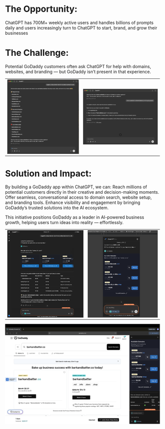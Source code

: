 # The Opportunity:
ChatGPT has 700M+ weekly active users and handles billions of prompts daily and users increasingly turn to ChatGPT to start, brand, and grow their businesses 

# The Challenge:
Potential GoDaddy customers often ask ChatGPT for help with domains, websites, and branding — but GoDaddy isn’t present in that experience.

<table>
  <tr style="border: none;">
    <td style="border: none;"><img src="./images/problem_statement_1.png" alt="Problem-Statement"></td>
    <td style="border: none;"><img src="./images/problem_statement_2.png" alt="Problem-Statement-2"></td>
  </tr>
</table>



# Solution and Impact:

By building a GoDaddy app within ChatGPT, we can:
Reach millions of potential customers directly in their creative and decision-making moments.
Offer seamless, conversational access to domain search, website setup, and branding tools.
Enhance visibility and engagement by bringing GoDaddy’s trusted solutions into the AI ecosystem.

This initiative positions GoDaddy as a leader in AI-powered business growth, helping users turn ideas into reality — effortlessly.


<table>
  <tr style="border: none;">
    <td style="border: none;"><img src="./images/carousel_view.png" alt="carousel"></td>
    <td style="border: none;"><img src="./images/mobile_view.png" alt="mobile"></td>
  </tr>
</table>
<img src="./images/atlas_browser_view.png" alt="atlas-browser" style="max-width: 100%; height: auto;">



